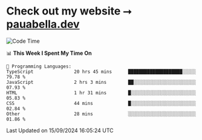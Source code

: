# Check out my website ⭢ [pauabella.dev](https://pauabella.dev)

<!--START_SECTION:waka-->
![Code Time](http://img.shields.io/badge/Code%20Time-3%2C725%20hrs%2055%20mins-blue)

📊 **This Week I Spent My Time On** 

```text
💬 Programming Languages: 
TypeScript               20 hrs 45 mins      ████████████████████░░░░░   79.78 % 
JavaScript               2 hrs 3 mins        ██░░░░░░░░░░░░░░░░░░░░░░░   07.93 % 
HTML                     1 hr 31 mins        █░░░░░░░░░░░░░░░░░░░░░░░░   05.83 % 
CSS                      44 mins             █░░░░░░░░░░░░░░░░░░░░░░░░   02.84 % 
Other                    28 mins             ░░░░░░░░░░░░░░░░░░░░░░░░░   01.86 % 
```


 Last Updated on 15/09/2024 16:05:24 UTC
<!--END_SECTION:waka-->
